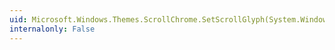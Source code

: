 ```yaml
---
uid: Microsoft.Windows.Themes.ScrollChrome.SetScrollGlyph(System.Windows.DependencyObject,Microsoft.Windows.Themes.ScrollGlyph)
internalonly: False
---
```

